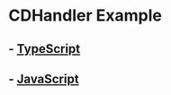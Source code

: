 # CDHandler Example

## - <a href="https://github.com/KrabbyBuckets/HANDLER__EXAMPLES__/tree/main/CDHandler/TypeScript">TypeScript</a>

## - <a href="https://github.com/KrabbyBuckets/HANDLER__EXAMPLES__/tree/main/CDHandler/JavaScript">JavaScript

